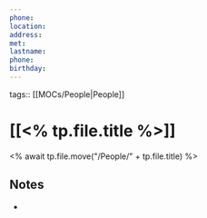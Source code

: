 ```yaml
---
phone:
location:
address:
met:
lastname: 
phone:
birthday:
---
```

tags:: [[MOCs/People|People]]

# [[<% tp.file.title %>]]
<% await tp.file.move("/People/" + tp.file.title) %>

## Notes
- 

